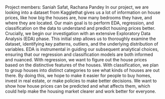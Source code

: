 Project members: Saniah Safat, Rachana Pandey
In our project, we are looking into a dataset from Kagglethat gives us a lot of information on house prices, like how big the houses are, how many bedrooms they have, 
and where they are located. Our main goal is to perform EDA, regression, and classification on the data to understand and predict housing prices better. Crucially, we 
begin our investigation with an extensive Exploratory Data Analysis (EDA) phase. This initial step allows us to thoroughly examine the dataset, identifying key patterns, 
outliers, and the underlying distribution of variables. EDA is instrumental in guiding our subsequent analytical choices, ensuring that our regression and classification 
models are both informed and nuanced. With regression, we want to figure out the house prices based on the distinctive features of the houses. With classification, we plan 
to group houses into distinct categories to see what kinds of houses are out there. By doing this, we hope to make it easier for people to buy homes, invest in real estate, 
or make policies to make better decisions. We want to show how house prices can be predicted and what affects them, which could help make the housing market clearer and work 
better for everyone.
